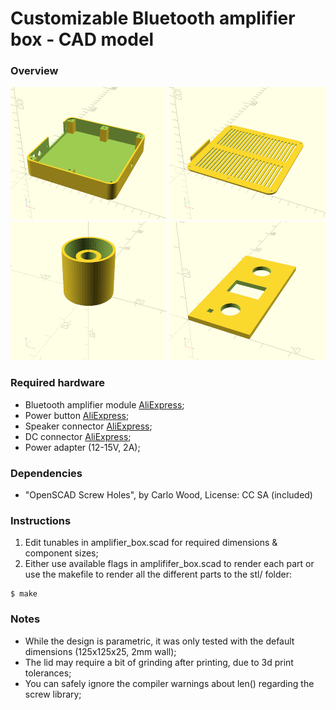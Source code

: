 Customizable Bluetooth amplifier box - CAD model
================================================

### Overview

![box](img/box.png)
![box](img/lid.png)
![box](img/knob.png)
![box](img/testPlate.png)

### Required hardware 
- Bluetooth amplifier module [AliExpress](https://pt.aliexpress.com/item/32944600683.html);
- Power button [AliExpress](https://pt.aliexpress.com/item/1000005699023.html);
- Speaker connector [AliExpress](https://pt.aliexpress.com/item/4001218884478.html);
- DC connector [AliExpress](https://pt.aliexpress.com/item/32694504978.html);
- Power adapter (12-15V, 2A);

### Dependencies
 - "OpenSCAD Screw Holes", by Carlo Wood, License: CC SA (included) 

### Instructions

1. Edit tunables in amplifier_box.scad  for required dimensions & component sizes;
2. Either use available flags in amplififer_box.scad to render each part or use the makefile to render all the different
parts to the stl/ folder:
```shell
$ make
```

### Notes

- While the design is parametric, it was only tested with the default dimensions (125x125x25, 2mm wall);
- The lid may require a bit of grinding after printing, due to 3d print tolerances;
- You can safely ignore the compiler warnings about len() regarding the screw library;
